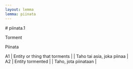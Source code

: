 ```yaml
---
layout: lemma
lemma: piinata
---
```


<div class="sense">
# <span class="sensename">piinata.1</span>

<span class="description">Torment</span>

<span class="description">Piinata</span>

A1 | Entity or thing that torments |   | Taho tai asia, joka piinaa |  
A2 | Entity tormented |   | Taho, jota piinataan |  

</div>

